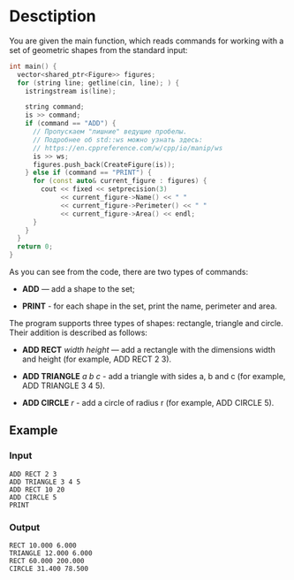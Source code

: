 # Desctiption

You are given the main function, which reads commands for working with a set of geometric shapes from the standard input:

```c++
int main() {
  vector<shared_ptr<Figure>> figures;
  for (string line; getline(cin, line); ) {
    istringstream is(line);

    string command;
    is >> command;
    if (command == "ADD") {
      // Пропускаем "лишние" ведущие пробелы.
      // Подробнее об std::ws можно узнать здесь:
      // https://en.cppreference.com/w/cpp/io/manip/ws
      is >> ws;
      figures.push_back(CreateFigure(is));
    } else if (command == "PRINT") {
      for (const auto& current_figure : figures) {
        cout << fixed << setprecision(3)
             << current_figure->Name() << " "
             << current_figure->Perimeter() << " "
             << current_figure->Area() << endl;
      }
    }
  }
  return 0;
}
```
As you can see from the code, there are two types of commands: 

 - **ADD** — add a shape to the set;

 - **PRINT** - for each shape in the set, print the name, perimeter and area.

The program supports three types of shapes: rectangle, triangle and circle. Their addition is described as follows:

 - **ADD RECT** *width height* — add a rectangle with the dimensions width and height (for example, ADD RECT 2 3).

 - **ADD TRIANGLE** *a b c* - add a triangle with sides a, b and c (for example, ADD TRIANGLE 3 4 5).

 - **ADD CIRCLE** *r* - add a circle of radius r (for example, ADD CIRCLE 5).

## Example 
### Input
```
ADD RECT 2 3
ADD TRIANGLE 3 4 5
ADD RECT 10 20
ADD CIRCLE 5
PRINT
```

### Output
```
RECT 10.000 6.000
TRIANGLE 12.000 6.000
RECT 60.000 200.000
CIRCLE 31.400 78.500
```
